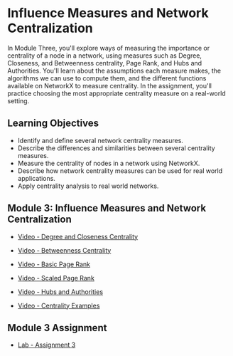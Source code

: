 # Influence Measures and Network Centralization

In Module Three, you'll explore ways of measuring the importance or centrality of a node in a network, using measures such as Degree, Closeness, and Betweenness centrality, Page Rank, and Hubs and Authorities. You'll learn about the assumptions each measure makes, the algorithms we can use to compute them, and the different functions available on NetworkX to measure centrality. In the assignment, you'll practice choosing the most appropriate centrality measure on a real-world setting.

## Learning Objectives

- Identify and define several network centrality measures.
- Describe the differences and similarities between several centrality measures.
- Measure the centrality of nodes in a network using NetworkX.
- Describe how network centrality measures can be used for real world applications.
- Apply centrality analysis to real world networks.

## Module 3: Influence Measures and Network Centralization

- [Video - Degree and Closeness Centrality](https://www.coursera.org/learn/python-social-network-analysis/lecture/noB1S/degree-and-closeness-centrality)

- [Video - Betweenness Centrality](https://www.coursera.org/learn/python-social-network-analysis/lecture/5rwMl/betweenness-centrality)

- [Video - Basic Page Rank](https://www.coursera.org/learn/python-social-network-analysis/lecture/Kh0VD/basic-page-rank)

- [Video - Scaled Page Rank](https://www.coursera.org/learn/python-social-network-analysis/lecture/xxW11/scaled-page-rank)

- [Video - Hubs and Authorities](https://www.coursera.org/learn/python-social-network-analysis/lecture/4nJWU/hubs-and-authorities)

- [Video - Centrality Examples](https://www.coursera.org/learn/python-social-network-analysis/lecture/T5ecV/centrality-examples)

## Module 3 Assignment

- [Lab - Assignment 3](./Labs/Assignment%203.ipynb)